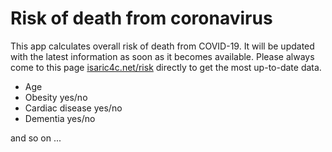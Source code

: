 # Risk of death from coronavirus

This app calculates overall risk of death from COVID-19. It will be updated with the latest information as soon as it becomes available. Please always come to this page [isaric4c.net/risk](https://isaric4c.net/risk) directly to get the most up-to-date data.


- Age
- Obesity yes/no
- Cardiac disease yes/no
- Dementia yes/no

and so on ...








